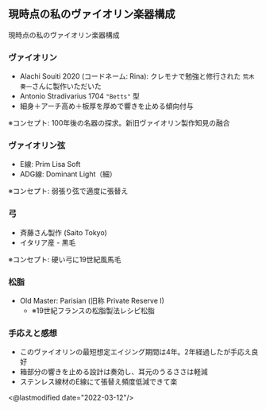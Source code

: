 ## 現時点の私のヴァイオリン楽器構成

現時点の私のヴァイオリン楽器構成

### ヴァイオリン

- Alachi Souiti 2020 (コードネーム: Rina): クレモナで勉強と修行された `荒木 奏一`さんに製作いただいた
- Antonio Stradivarius 1704 `"Betts"` 型
- 細身＋アーチ高め＋板厚を厚めで響きを止める傾向付与

※コンセプト: 100年後の名器の探求。新旧ヴァイオリン製作知見の融合

### ヴァイオリン弦

- E線: Prim Lisa Soft
- ADG線: Dominant Light（細） 

※コンセプト: 弱張り弦で適度に張替え

### 弓

- 斉藤さん製作 (Saito Tokyo)
- イタリア産 - 黒毛

※コンセプト: 硬い弓に19世紀風馬毛

### 松脂

- Old Master: Parisian (旧称 Private Reserve I)
    - ※19世紀フランスの松脂製法レシピ松脂

### 手応えと感想

- このヴァイオリンの最短想定エイジング期間は4年。2年経過したが手応え良好
- 箱部分の響きを止める設計は奏効し、耳元のうるささは軽減
- ステンレス線材のE線にて張替え頻度低減できて楽

<@lastmodified date="2022-03-12"/>
